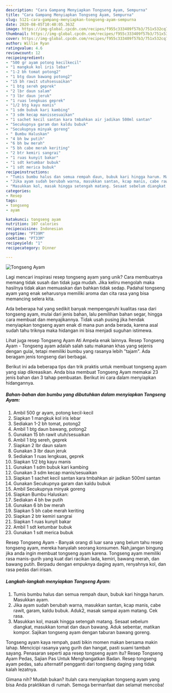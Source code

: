```yaml
---
description: "Cara Gampang Menyiapkan Tongseng Ayam, Sempurna"
title: "Cara Gampang Menyiapkan Tongseng Ayam, Sempurna"
slug: 5121-cara-gampang-menyiapkan-tongseng-ayam-sempurna
date: 2020-08-05T10:40:05.363Z
image: https://img-global.cpcdn.com/recipes/f955c333409f57b3/751x532cq70/tongseng-ayam-foto-resep-utama.jpg
thumbnail: https://img-global.cpcdn.com/recipes/f955c333409f57b3/751x532cq70/tongseng-ayam-foto-resep-utama.jpg
cover: https://img-global.cpcdn.com/recipes/f955c333409f57b3/751x532cq70/tongseng-ayam-foto-resep-utama.jpg
author: Willie Ryan
ratingvalue: 4.6
reviewcount: 12
recipeingredient:
- "500 gr ayam potong kecilkecil"
- "1 mangkuk kol iris lebar"
- "1-2 bh tomat potong2"
- "1 btg daun bawang potong2"
- "15 bh rawit utuhsesuaikan"
- "1 btg sereh geprek"
- "2 lbr daun salam"
- "3 lbr daun jeruk"
- "1 ruas lengkuas geprek"
- "1/2 btg kayu manis"
- "1 sdm bubuk kari kambing"
- "3 sdm kecap manissesuaikan"
- "1 sachet kecil santan kara tmbahkan air jadikan 500ml santan"
- "Secukupnya garam dan kaldu bubuk"
- "Secukupnya minyak goreng"
- " Bumbu Haluskan"
- "4 bh bw putih"
- "6 bh bw merah"
- "5 bh cabe merah keriting"
- "2 btr kemiri sangrai"
- "1 ruas kunyit bakar"
- "1 sdt ketumbar bubuk"
- "1 sdt merica bubuk"
recipeinstructions:
- "Tumis bumbu halus dan semua rempah daun, bubuk kari hingga harum. Masukkan ayam."
- "Jika ayam sudah berubah warna, masukkan santan, kcap manis, cabe rawit, garam, kaldu bubuk. Aduk2, masak sampai ayam matang. Cek rasa."
- "Masukkan kol, masak hingga setengah matang. Sesaat sebelum diangkat, masukkan tomat dan daun bawang. Aduk sebentar, matikan kompor. Sajikan tongseng ayam dengan taburan bawang goreng."
categories:
- Resep
tags:
- tongseng
- ayam

katakunci: tongseng ayam 
nutrition: 107 calories
recipecuisine: Indonesian
preptime: "PT39M"
cooktime: "PT33M"
recipeyield: "1"
recipecategory: Dinner

---
```



![Tongseng Ayam](https://img-global.cpcdn.com/recipes/f955c333409f57b3/751x532cq70/tongseng-ayam-foto-resep-utama.jpg)

Lagi mencari inspirasi resep tongseng ayam yang unik? Cara membuatnya memang tidak susah dan tidak juga mudah. Jika keliru mengolah maka hasilnya tidak akan memuaskan dan bahkan tidak sedap. Padahal tongseng ayam yang enak seharusnya memiliki aroma dan cita rasa yang bisa memancing selera kita.

Ada beberapa hal yang sedikit banyak mempengaruhi kualitas rasa dari tongseng ayam, mulai dari jenis bahan, lalu pemilihan bahan segar, hingga cara membuat dan menyajikannya. Tidak usah pusing jika hendak menyiapkan tongseng ayam enak di mana pun anda berada, karena asal sudah tahu triknya maka hidangan ini bisa menjadi suguhan istimewa.

Lihat juga resep Tongseng Ayam Ati Ampela enak lainnya. Resep Tongseng Ayam - Tongseng ayam adalah salah satu makanan khas yang sejenis dengan gulai, tetapi memiliki bumbu yang rasanya lebih &#34;tajam&#34;. Ada beragam jenis tongseng dari berbagai.


Berikut ini ada beberapa tips dan trik praktis untuk membuat tongseng ayam yang siap dikreasikan. Anda bisa membuat Tongseng Ayam memakai 23 jenis bahan dan 3 tahap pembuatan. Berikut ini cara dalam menyiapkan hidangannya.

<!--inarticleads1-->

##### Bahan-bahan dan bumbu yang dibutuhkan dalam menyiapkan Tongseng Ayam:

1. Ambil 500 gr ayam, potong kecil-kecil
1. Siapkan 1 mangkuk kol iris lebar
1. Sediakan 1-2 bh tomat, potong2
1. Ambil 1 btg daun bawang, potong2
1. Gunakan 15 bh rawit utuh/sesuaikan
1. Ambil 1 btg sereh, geprek
1. Siapkan 2 lbr daun salam
1. Gunakan 3 lbr daun jeruk
1. Sediakan 1 ruas lengkuas, geprek
1. Siapkan 1/2 btg kayu manis
1. Gunakan 1 sdm bubuk kari kambing
1. Gunakan 3 sdm kecap manis/sesuaikan
1. Siapkan 1 sachet kecil santan kara tmbahkan air jadikan 500ml santan
1. Gunakan Secukupnya garam dan kaldu bubuk
1. Ambil Secukupnya minyak goreng
1. Siapkan  Bumbu Haluskan:
1. Sediakan 4 bh bw putih
1. Gunakan 6 bh bw merah
1. Siapkan 5 bh cabe merah keriting
1. Siapkan 2 btr kemiri sangrai
1. Siapkan 1 ruas kunyit bakar
1. Ambil 1 sdt ketumbar bubuk
1. Gunakan 1 sdt merica bubuk


Resep Tongseng Ayam - Banyak orang di luar sana yang belum tahu resep tongseng ayam, mereka hanyalah seorang konsumen. Nah,jangan bingung jika anda ingin membuat tongseng ayam karena. Tongseng ayam memiliki rasa manis-gurih yang kuat dari racikan lada, kemiri, bawang merah, dan bawang putih. Berpadu dengan empuknya daging ayam, renyahnya kol, dan rasa pedas dari irisan. 

<!--inarticleads2-->

##### Langkah-langkah menyiapkan Tongseng Ayam:

1. Tumis bumbu halus dan semua rempah daun, bubuk kari hingga harum. Masukkan ayam.
1. Jika ayam sudah berubah warna, masukkan santan, kcap manis, cabe rawit, garam, kaldu bubuk. Aduk2, masak sampai ayam matang. Cek rasa.
1. Masukkan kol, masak hingga setengah matang. Sesaat sebelum diangkat, masukkan tomat dan daun bawang. Aduk sebentar, matikan kompor. Sajikan tongseng ayam dengan taburan bawang goreng.


Tongseng ayam kaya rempah, pasti bikin momen makan bersama makin lahap. Mencicipi rasanya yang gurih dan hangat, pasti suami tambah sayang. Penasaran seperti apa resep tongseng ayam itu? Resep Tongseng Ayam Pedas, Sajian Pas Untuk Menghangatkan Badan. Resep tongseng ayam pedas, satu alternatif pengganti dari tongseng daging yang tidak kalah lezatnya. 

Gimana nih? Mudah bukan? Itulah cara menyiapkan tongseng ayam yang bisa Anda praktikkan di rumah. Semoga bermanfaat dan selamat mencoba!
